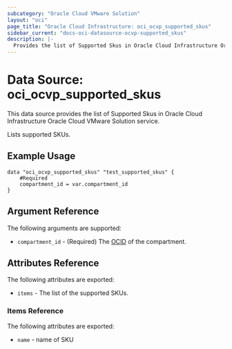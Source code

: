 ```yaml
---
subcategory: "Oracle Cloud VMware Solution"
layout: "oci"
page_title: "Oracle Cloud Infrastructure: oci_ocvp_supported_skus"
sidebar_current: "docs-oci-datasource-ocvp-supported_skus"
description: |-
  Provides the list of Supported Skus in Oracle Cloud Infrastructure Oracle Cloud VMware Solution service
---
```


# Data Source: oci_ocvp_supported_skus
This data source provides the list of Supported Skus in Oracle Cloud Infrastructure Oracle Cloud VMware Solution service.

Lists supported SKUs.


## Example Usage

```hcl
data "oci_ocvp_supported_skus" "test_supported_skus" {
	#Required
	compartment_id = var.compartment_id
}
```

## Argument Reference

The following arguments are supported:

* `compartment_id` - (Required) The [OCID](https://docs.cloud.oracle.com/iaas/Content/General/Concepts/identifiers.htm) of the compartment.


## Attributes Reference

The following attributes are exported:

* `items` - The list of the supported SKUs.

### Items Reference

The following attributes are exported:

* `name` - name of SKU

